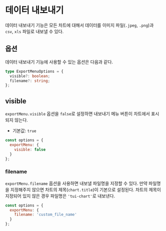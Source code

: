 # 데이터 내보내기

데이터 내보내기 기능은 모든 차트에 대해서 데이터를 이미지 파일(`.jpeg`, `.png`)과 `csv`, `xls` 파일로 내보낼 수 있다.

## 옵션
데이터 내보내기 기능에 사용할 수 있는 옵션은 다음과 같다.

```ts
type ExportMenuOptions = {
  visible?: boolean;
  filename?: string;
};
```

## visible
`exportMenu.visible` 옵션을 `false`로 설정하면 내보내기 메뉴 버튼이 차트에서 표시되지 않는다.

* 기본값: `true`

```js
const options = {
  exportMenu: {
    visible: false
  }
};
```

### filename

`exportMenu.filename` 옵션을 사용하면 내보낼 파일명을 지정할 수 있다. 만약 파일명을 지정해주지 않으면 차트의 제목(`chart.title`)이 기본으로 설정된다. 차트의 제목이 지정되어 있지 않은 경우 파일명은 `'tui-chart'`로 내보낸다.

```js
const options = {
  exportMenu: {
    filename: 'custom_file_name'
  }
};
```
